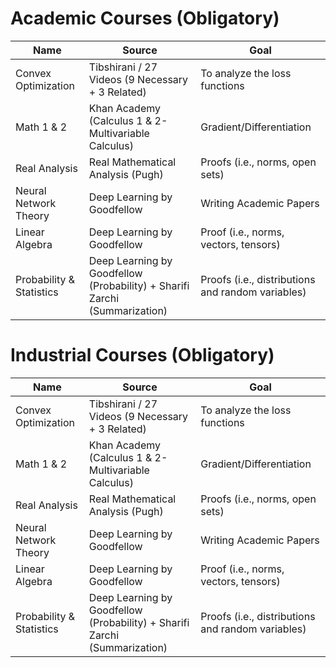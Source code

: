 # Academic Courses (Obligatory)

| Name | Source | Goal |
|-|-|-|
| Convex Optimization | Tibshirani / 27 Videos (9 Necessary + 3 Related) | To analyze the loss functions |
| Math 1 & 2 | Khan Academy (Calculus 1 & 2-Multivariable Calculus) | Gradient/Differentiation |
| Real Analysis | Real Mathematical Analysis (Pugh) | Proofs (i.e., norms, open sets) |
| Neural Network Theory | Deep Learning by Goodfellow | Writing Academic Papers |
| Linear Algebra | Deep Learning by Goodfellow | Proof (i.e., norms, vectors, tensors) |
| Probability & Statistics | Deep Learning by Goodfellow (Probability) + Sharifi Zarchi (Summarization) | Proofs (i.e., distributions and random variables) |

# Industrial Courses (Obligatory)

| Name | Source | Goal |
|-|-|-|
| Convex Optimization | Tibshirani / 27 Videos (9 Necessary + 3 Related) | To analyze the loss functions |
| Math 1 & 2 | Khan Academy (Calculus 1 & 2-Multivariable Calculus) | Gradient/Differentiation |
| Real Analysis | Real Mathematical Analysis (Pugh) | Proofs (i.e., norms, open sets) |
| Neural Network Theory | Deep Learning by Goodfellow | Writing Academic Papers |
| Linear Algebra | Deep Learning by Goodfellow | Proof (i.e., norms, vectors, tensors) |
| Probability & Statistics | Deep Learning by Goodfellow (Probability) + Sharifi Zarchi (Summarization) | Proofs (i.e., distributions and random variables) |